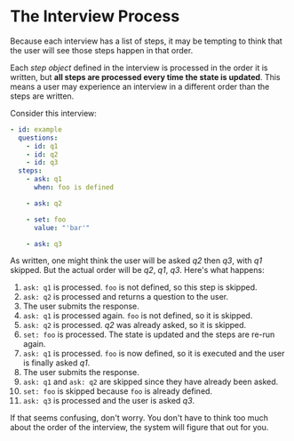 # The Interview Process

Because each interview has a list of steps, it may be tempting to think that the user
will see those steps happen in that order.

Each _step object_ defined in the interview is processed in the order it is written, but
**all steps are processed every time the state is updated**. This means a user may
experience an interview in a different order than the steps are written.

Consider this interview:

```yaml
- id: example
  questions:
    - id: q1
    - id: q2
    - id: q3
  steps:
    - ask: q1
      when: foo is defined

    - ask: q2

    - set: foo
      value: "'bar'"

    - ask: q3
```

As written, one might think the user will be asked _q2_ then _q3_, with _q1_ skipped.
But the actual order will be _q2_, _q1_, _q3_. Here's what happens:

1. `ask: q1` is processed. `foo` is not defined, so this step is skipped.
2. `ask: q2` is processed and returns a question to the user.
3. The user submits the response.
4. `ask: q1` is processed again. `foo` is not defined, so it is skipped.
5. `ask: q2` is processed. _q2_ was already asked, so it is skipped.
6. `set: foo` is processed. The state is updated and the steps are re-run again.
7. `ask: q1` is processed. `foo` is now defined, so it is executed and the user is
   finally asked _q1_.
8. The user submits the response.
9. `ask: q1` and `ask: q2` are skipped since they have already been asked.
10. `set: foo` is skipped because `foo` is already defined.
11. `ask: q3` is processed and the user is asked _q3_.

If that seems confusing, don't worry. You don't have to think too much about the order
of the interview, the system will figure that out for you.
